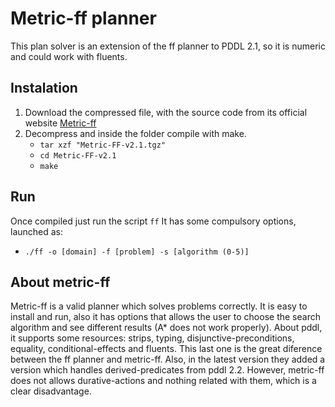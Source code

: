 # Metric-ff planner
This plan solver is an extension of the ff planner to PDDL 2.1, so it is numeric and could work with fluents.

## Instalation
1. Download the compressed file, with the source code from its official website [Metric-ff](https://fai.cs.uni-saarland.de/hoffmann/metric-ff.html)
2. Decompress and inside the folder compile with make.
    * `tar xzf "Metric-FF-v2.1.tgz"`
    * `cd Metric-FF-v2.1`
    * `make`

## Run
Once compiled just run the script `ff`
It has some compulsory options, launched as:
* `./ff -o [domain] -f [problem] -s [algorithm (0-5)]`

## About metric-ff
Metric-ff is a valid planner which solves problems correctly.
It is easy to install and run, also it has options that allows the user to choose the search algorithm and see different results (A* does not work properly).
About pddl, it supports some resources: strips, typing, disjunctive-preconditions, equality, conditional-effects and fluents. This last one is the great diference between the ff planner and metric-ff. Also, in the latest version they added a version which handles derived-predicates from pddl 2.2.
However, metric-ff does not allows durative-actions and nothing related with them, which is a clear disadvantage.